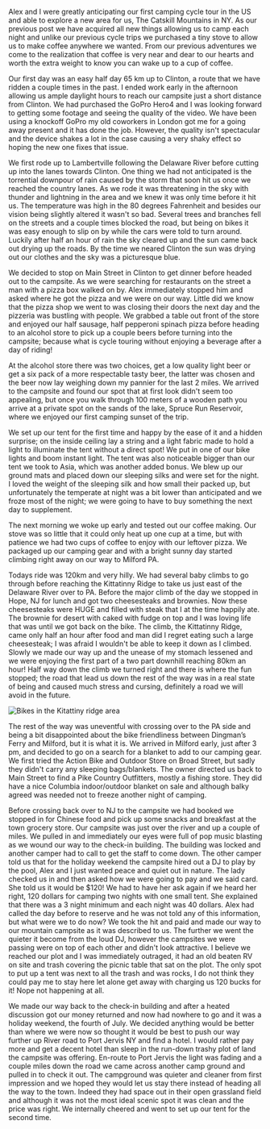 <!--t Catskills 1 - Storms and pizza t-->
<!--d Tour of the Catskills 1 Alex and I were greatly anticipating our first camping cycle tour in the US and able to explore a new area for us, The d-->
<!--tag Catskills,Tours tag-->
<!--image http://localhost:8000/blog/content/images/20161009030352-2016-07-23_catskills1_large.jpg image-->

Alex and I were greatly anticipating our first camping cycle tour in the US and able to explore a new area for us, The Catskill Mountains in NY. As our previous post we have acquired all new things allowing us to camp each night and unlike our previous cycle trips we purchased a tiny stove to allow us to make coffee anywhere we wanted. From our previous adventures we come to the realization that coffee is very near and dear to our hearts and worth the extra weight to know you can wake up to a cup of coffee.

Our first day was an easy half day 65 km up to Clinton, a route that we have ridden a couple times in the past. I ended work early in the afternoon allowing us ample daylight hours to reach our campsite just a short distance from Clinton. We had purchased the GoPro Hero4 and I was looking forward to getting some footage and seeing the quality of the video. We have been using a knockoff GoPro my old coworkers in London got me for a going away present and it has done the job. However, the quality isn't spectacular and the device shakes a lot in the case causing a very shaky effect so hoping the new one fixes that issue.

We first rode up to Lambertville following the Delaware River before cutting up into the lanes towards Clinton. One thing we had not anticipated is the torrential downpour of rain caused by the storm that soon hit us once we reached the country lanes. As we rode it was threatening in the sky with thunder and lightning in the area and we knew it was only time before it hit us. The temperature was high in the 80 degrees Fahrenheit and besides our vision being slightly altered it wasn't so bad. Several trees and branches fell on the streets and a couple times blocked the road, but being on bikes it was easy enough to slip on by while the cars were told to turn around. Luckily after half an hour of rain the sky cleared up and the sun came back out drying up the roads. By the time we neared Clinton the sun was drying out our clothes and the sky was a picturesque blue.

We decided to stop on Main Street in Clinton to get dinner before headed out to the campsite. As we were searching for restaurants on the street a man with a pizza box walked on by. Alex immediately stopped him and asked where he got the pizza and we were on our way. Little did we know that the pizza shop we went to was closing their doors the next day and the pizzeria was bustling with people. We grabbed a table out front of the store and enjoyed our half sausage, half pepperoni spinach pizza before heading to an alcohol store to pick up a couple beers before turning into the campsite; because what is cycle touring without enjoying a beverage after a day of riding!

At the alcohol store there was two choices, get a low quality light beer or get a six pack of a more respectable tasty beer, the latter was chosen and the beer now lay weighing down my pannier for the last 2 miles. We arrived to the campsite and found our spot that at first look didn't seem too appealing, but once you walk through 100 meters of a wooden path you arrive at a private spot on the sands of the lake, Spruce Run Reservoir, where we enjoyed our first camping sunset of the trip.

We set up our tent for the first time and happy by the ease of it and a hidden surprise; on the inside ceiling lay a string and a light fabric made to hold a light to illuminate the tent without a direct spot! We put in one of our bike lights and boom instant light. The tent was also noticeable bigger than our tent we took to Asia, which was another added bonus. We blew up our ground mats and placed down our sleeping silks and were set for the night. I loved the weight of the sleeping silk and how small their packed up, but unfortunately the temperate at night was a bit lower than anticipated and we froze most of the night; we were going to have to buy something the next day to supplement.

The next morning we woke up early and tested out our coffee making. Our stove was so little that it could only heat up one cup at a time, but with patience we had two cups of coffee to enjoy with our leftover pizza. We packaged up our camping gear and with a bright sunny day started climbing right away on our way to Milford PA.

Todays ride was 120km and very hilly. We had several baby climbs to go through before reaching the Kittatinny Ridge to take us just east of the Delaware River over to PA. Before the major climb of the day we stopped in Hope, NJ for lunch and got two cheesesteaks and brownies. Now these cheesesteaks were HUGE and filled with steak that I at the time happily ate. The brownie for desert with caked with fudge on top and I was loving life that was until we got back on the bike. The climb, the Kittatinny Ridge, came only half an hour after food and man did I regret eating such a large cheesesteak; I was afraid I wouldn't be able to keep it down as I climbed. Slowly we made our way up and the unease of my stomach lessened and we were enjoying the first part of a two part downhill reaching 80km an hour! Half way down the climb we turned right and there is where the fun stopped; the road that lead us down the rest of the way was in a real state of being and caused much stress and cursing, definitely a road we will avoid in the future.

![Bikes in the Kitattiny ridge area][2]

The rest of the way was uneventful with crossing over to the PA side and being a bit disappointed about the bike friendliness between Dingman’s Ferry and Milford, but it is what it is. We arrived in Milford early, just after 3 pm, and decided to go on a search for a blanket to add to our camping gear. We first tried the Action Bike and Outdoor Store on Broad Street, but sadly they didn't carry any sleeping bags/blankets. The owner directed us back to Main Street to find a Pike Country Outfitters, mostly a fishing store. They did have a nice Columbia indoor/outdoor blanket on sale and although balky agreed was needed not to freeze another night of camping.

Before crossing back over to NJ to the campsite we had booked we stopped in for Chinese food and pick up some snacks and breakfast at the town grocery store. Our campsite was just over the river and up a couple of miles. We pulled in and immediately our eyes were full of pop music blasting as we wound our way to the check-in building. The building was locked and another camper had to call to get the staff to come down. The other camper told us that for the holiday weekend the campsite hired out a DJ to play by the pool, Alex and I just wanted peace and quiet out in nature. The lady checked us in and then asked how we were going to pay and we said card. She told us it would be $120! We had to have her ask again if we heard her right, 120 dollars for camping two nights with one small tent. She explained that there was a 3 night minimum and each night was 40 dollars. Alex had called the day before to reserve and he was not told any of this information, but what were we to do now? We took the hit and paid and made our way to our mountain campsite as it was described to us. The further we went the quieter it become from the loud DJ, however the campsites we were passing were on top of each other and didn't look attractive. I believe we reached our plot and I was immediately outraged, it had an old beaten RV on site and trash covering the picnic table that sat on the plot. The only spot to put up a tent was next to all the trash and was rocks, I do not think they could pay me to stay here let alone get away with charging us 120 bucks for it! Nope not happening at all.

We made our way back to the check-in building and after a heated discussion got our money returned and now had nowhere to go and it was a holiday weekend, the fourth of July. We decided anything would be better than where we were now so thought it would be best to push our way further up River road to Port Jervis NY and find a hotel. I would rather pay more and get a decent hotel than sleep in the run-down trashy plot of land the campsite was offering. En-route to Port Jervis the light was fading and a couple miles down the road we came across another camp ground and pulled in to check it out. The campground was quieter and cleaner from first impression and we hoped they would let us stay there instead of heading all the way to the town. Indeed they had space out in their open grassland field and although it was not the most ideal scenic spot it was clean and the price was right. We internally cheered and went to set up our tent for the second time.

  [2]: http://localhost:8000/blog/content/images/20160926020601-kittatinny-ridge.jpg